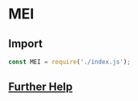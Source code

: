 # MEI


## Import 
```javascript
const MEI = require('./index.js');
```

## [Further Help](https://github.com/Trebossalol/MEI/blob/master/test.js)
